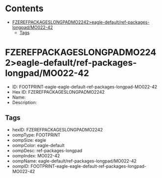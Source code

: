 



Contents
========

* [FZEREFPACKAGESLONGPADMO2242>eagle-default/ref-packages-longpad/MO022-42](#fzerefpackageslongpadmo2242eagle-defaultref-packages-longpadmo022-42)
	* [Tags](#tags)

# FZEREFPACKAGESLONGPADMO2242>eagle-default/ref-packages-longpad/MO022-42

- ID: FOOTPRINT-eagle-eagle-default-ref-packages-longpad-MO022-42
- Hex ID: FZEREFPACKAGESLONGPADMO2242
- Name: 
- Description: 

## Tags

- hexID: FZEREFPACKAGESLONGPADMO2242
- oompType: FOOTPRINT
- oompSize: eagle
- oompColor: eagle-default
- oompDesc: ref-packages-longpad
- oompIndex: MO022-42
- oompName: eagle-default/ref-packages-longpad/MO022-42
- oompID: FOOTPRINT-eagle-eagle-default-ref-packages-longpad-MO022-42
